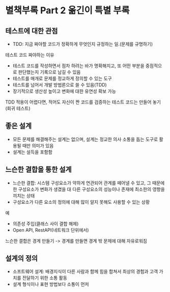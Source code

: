 # 별책부록 Part 2 옮긴이 특별 부록

## 테스트에 대한 관점

- TDD: 지금 짜야할 코드가 정확하게 무엇인지 규정하는 일.(문제를 규명하기)

테스트 코드 짜야하는 이유

- 테스트 코드를 작성하면서 점차 하려는 바가 명확해지고, 또 어떤 부분을 중점적으로 판단했는지 기록으로 남길 수 있음
- 테스트를 매개로 문제를 정교하게 정의할 수 있는 도구
- 테스트를 넘어서 개발 방법론으로 쓸 수 있음(TDD)
- 장기적으로 생산성 높이고 변화에 대한 유연성 확보 가능

TDD 적용이 어렵다면, 적어도 자신이 짠 코드를 검증하는 테스트 코드는 만들어 놓기(회귀 테스트)

## 좋은 설계

- 모든 문제를 해결해주는 설계는 없으며, 설계는 정교한 의사 소통을 돕는 도구로 활용될 때만 의미가 있음
- 설계는 설득을 포함함

## 느슨한 결합을 통한 설계

- 느슨한 결합: 시스템 구성요소가 약하게 연관되어 관계를 떼어낼 수 있고, 그 때문에 한 구성요소가 변화가 생겼을 대 다른 구성요소의 성능이나 존재에 최소한의 영향을 끼치는 상태
- 구성요소가 다른 요소의 정의에 대해 많이 알지 못해도 사용할 수 있는 상황

예

- 의존성 주입(클래스 사이 결합 해제)
- Open API, RestAPI(네트워크 단위에서)

느슨한 결합은 경계 만들기 -> 경계를 만들면 경계 밖 문제에 대해 자유로워짐

## 설계의 정의

- 소프트웨어 설계: 배경지식이 다른 사람과 함께 힘을 합쳐서 최상의 경험과 고객 가치를 전달하기 위한 소통 활동
- 설계 형식이나 표현 방법보다 소통이 먼저
